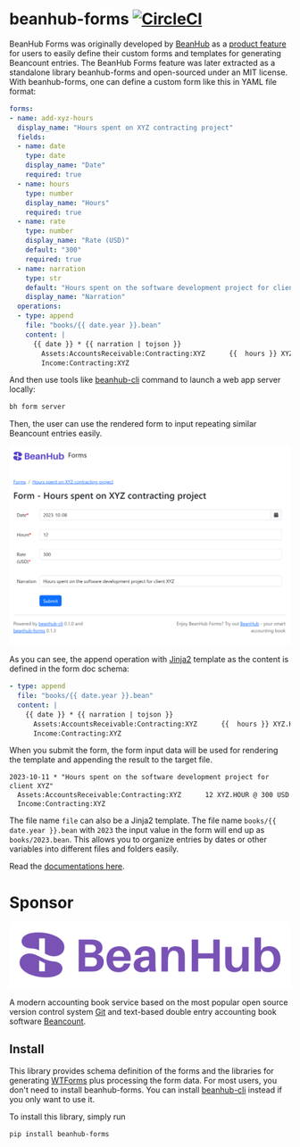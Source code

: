 # beanhub-forms [![CircleCI](https://dl.circleci.com/status-badge/img/gh/LaunchPlatform/beanhub-forms/tree/master.svg?style=svg)](https://dl.circleci.com/status-badge/redirect/gh/LaunchPlatform/beanhub-forms/tree/master)

BeanHub Forms was originally developed by [BeanHub](https://beanhub.io) as a [product feature](https://beanhub.io/blog/2023/07/31/automating-beancount-data-input-with-beanhub-custom-forms/) for users to easily define their custom forms and templates for generating Beancount entries.
The BeanHub Forms feature was later extracted as a standalone library beanhub-forms and open-sourced under an MIT license.
With beanhub-forms, one can define a custom form like this in YAML file format:

```yaml
forms:
- name: add-xyz-hours
  display_name: "Hours spent on XYZ contracting project"
  fields:
  - name: date
    type: date
    display_name: "Date"
    required: true
  - name: hours
    type: number
    display_name: "Hours"
    required: true
  - name: rate
    type: number
    display_name: "Rate (USD)"
    default: "300"
    required: true
  - name: narration
    type: str
    default: "Hours spent on the software development project for client XYZ"
    display_name: "Narration"
  operations:
  - type: append
    file: "books/{{ date.year }}.bean"
    content: |
      {{ date }} * {{ narration | tojson }}
        Assets:AccountsReceivable:Contracting:XYZ      {{  hours }} XYZ.HOUR @ {{ rate }} USD
        Income:Contracting:XYZ
```

And then use tools like [beanhub-cli](https://github.com/LaunchPlatform/beanhub-cli) command to launch a web app server locally:

```bash
bh form server
```

Then, the user can use the rendered form to input repeating similar Beancount entries easily.

<p align="center">
  <a href="https://beanhub.io"><img src="https://github.com/LaunchPlatform/beanhub-forms/raw/master/assets/forms-screenshot.png?raw=true" alt="BeanHub Forms screenshot" /></a>
</p>

As you can see, the append operation with [Jinja2](https://jinja.palletsprojects.com/) template as the content is defined in the form doc schema:

```yaml
- type: append
  file: "books/{{ date.year }}.bean"
  content: |
    {{ date }} * {{ narration | tojson }}
      Assets:AccountsReceivable:Contracting:XYZ      {{  hours }} XYZ.HOUR @ {{ rate }} USD
      Income:Contracting:XYZ
```

When you submit the form, the form input data will be used for rendering the template and appending the result to the target file.

```beancount
2023-10-11 * "Hours spent on the software development project for client XYZ"
  Assets:AccountsReceivable:Contracting:XYZ      12 XYZ.HOUR @ 300 USD
  Income:Contracting:XYZ
```

The file name `file` can also be a Jinja2 template. The file name `books/{{ date.year }}.bean` with `2023` the input value in the form will end up as `books/2023.bean`.
This allows you to organize entries by dates or other variables into different files and folders easily.

Read the [documentations here](https://beanhub-forms-docs.beanhub.io).

# Sponsor

<p align="center">
  <a href="https://beanhub.io"><img src="https://github.com/LaunchPlatform/beanhub-forms/raw/master/assets/beanhub.svg?raw=true" alt="BeanHub logo" /></a>
</p>

A modern accounting book service based on the most popular open source version control system [Git](https://git-scm.com/) and text-based double entry accounting book software [Beancount](https://beancount.github.io/docs/index.html).


## Install

This library provides schema definition of the forms and the libraries for generating [WTForms](https://wtforms.readthedocs.io/) plus processing the form data.
For most users, you don't need to install beanhub-forms.
You can install [beanhub-cli](https://github.com/LaunchPlatform/beanhub-cli) instead if you only want to use it.

To install this library, simply run

```bash
pip install beanhub-forms
```

